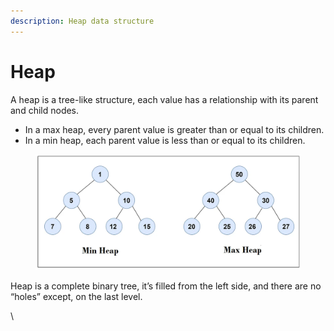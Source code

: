 ```yaml
---
description: Heap data structure
---
```


# Heap

A heap is a tree-like structure, each value has a relationship with its parent and child nodes.

* In a max heap, every parent value is greater than or equal to its children.&#x20;
* In a min heap, each parent value is less than or equal to its children.

<figure><img src="../.gitbook/assets/image (1).png" alt=""><figcaption></figcaption></figure>

Heap is a complete binary tree, it’s filled from the left side, and there are no “holes” except, on the last level.

\
